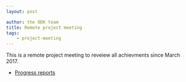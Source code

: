 ```yaml
---
layout: post

author: the ODK team
title: Remote project meeting
tags:
    - project-meeting
---
```


This is a remote project meeting to reveiew all achievments since March 2017. 

 * [Progress reports](http://opendreamkit.org/meetings/2018-02-01-SteeringCommitteeMeeting/ProgressReports/)
